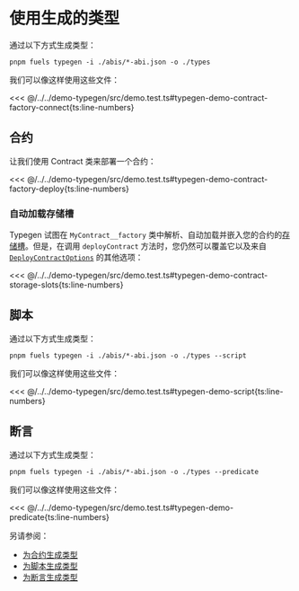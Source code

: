 <!-- TODO: Replace plan-text by code-snippets -->

# 使用生成的类型

通过以下方式生成类型：

```console
pnpm fuels typegen -i ./abis/*-abi.json -o ./types
```

我们可以像这样使用这些文件：

<<< @/../../demo-typegen/src/demo.test.ts#typegen-demo-contract-factory-connect{ts:line-numbers}

## 合约

让我们使用 Contract 类来部署一个合约：

<<< @/../../demo-typegen/src/demo.test.ts#typegen-demo-contract-factory-deploy{ts:line-numbers}

### 自动加载存储槽

Typegen 试图在 `MyContract__factory` 类中解析、自动加载并嵌入您的合约的[存储槽](../contracts/storage-slots.md)。但是，在调用 `deployContract` 方法时，您仍然可以覆盖它以及来自 [`DeployContractOptions`](https://github.com/FuelLabs/fuels-ts/blob/a64b67b9fb2d7f764ab9151a21d2266bf2df3643/packages/contract/src/contract-factory.ts#L19-L24) 的其他选项：

<<< @/../../demo-typegen/src/demo.test.ts#typegen-demo-contract-storage-slots{ts:line-numbers}

## 脚本

通过以下方式生成类型：

```console
pnpm fuels typegen -i ./abis/*-abi.json -o ./types --script
```

我们可以像这样使用这些文件：

<<< @/../../demo-typegen/src/demo.test.ts#typegen-demo-script{ts:line-numbers}

## 断言

通过以下方式生成类型：

```console
pnpm fuels typegen -i ./abis/*-abi.json -o ./types --predicate
```

我们可以像这样使用这些文件：

<<< @/../../demo-typegen/src/demo.test.ts#typegen-demo-predicate{ts:line-numbers}

另请参阅：

- [为合约生成类型](./generating-types.md#generating-types-for-contracts)
- [为脚本生成类型](./generating-types.md#generating-types-for-scripts)
- [为断言生成类型](./generating-types.md#generating-types-for-predicates)
